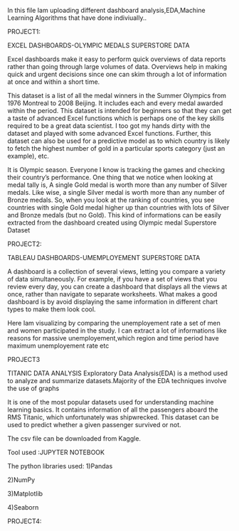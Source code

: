 In this file Iam uploading different dashboard analysis,EDA,Machine Learning Algorithms that have done indiviually..

PROJECT1:

EXCEL DASHBOARDS-OLYMPIC MEDALS SUPERSTORE DATA

Excel dashboards make it easy to perform quick overviews of data reports rather than going through large volumes of data. 
Overviews help in making quick and urgent decisions since one can skim through a lot of information at once and within a short time.

This dataset is a list of all the medal winners in the Summer Olympics from 1976 Montreal to 2008 Beijing. It includes each and every medal awarded within the period. This dataset is intended for beginners so that they can get a taste of advanced Excel functions which is perhaps one of the key skills required to be a great data scientist. I too got my hands dirty with the dataset and played with some advanced Excel functions. Further, this dataset can also be used for a predictive model as to which country is likely to fetch the highest number of gold in a particular sports category (just an example), etc.


It is Olympic season. Everyone I know is tracking the games and checking their country’s performance. One thing that we notice when looking at medal tally is,
A single Gold medal is worth more than any number of Silver medals. Like wise, a single Silver medal is worth more than any number of Bronze medals.
So, when you look at the ranking of countries, you see countries with single Gold medal higher up than countries with lots of Silver and Bronze medals (but no Gold).
This kind of informations can be easily extracted from  the dashboard created using Olympic medal Superstore Dataset

PROJECT2:

TABLEAU DASHBOARDS-UMEMPLOYEMENT SUPERSTORE DATA 

A dashboard is a collection of several views, letting you compare a variety of data simultaneously.
For example, if you have a set of views that you review every day, you can create a dashboard that displays all the views at once, rather than navigate to separate worksheets.
What makes a good dashboard is by avoid displaying the same information in different chart types to make them look cool.

Here Iam visualizing by comparing the unemployement rate a set of men and women participated in the study.
I can extract a lot of informations like reasons for massive unemployement,which region and time period have maximum unemployement rate etc


PROJECT3

TITANIC DATA ANALYSIS
Exploratory Data Analysis(EDA) is a method used to analyze and summarize datasets.Majority of the EDA techniques involve the use of graphs

It is one of the most popular datasets used for understanding machine learning basics.
It contains information of all the passengers aboard the RMS Titanic, which unfortunately was shipwrecked.
This dataset can be used to predict whether a given passenger survived or not. 

The csv file can be downloaded from Kaggle.

Tool used :JUPYTER NOTEBOOK

The python libraries used:
1)Pandas

2)NumPy

3)Matplotlib

4)Seaborn

PROJECT4:


